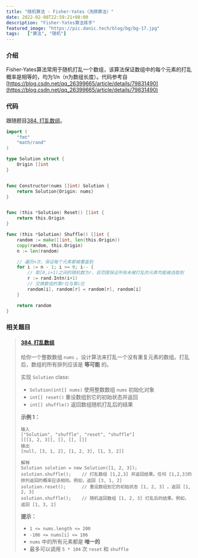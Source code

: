 ```yaml
---
title: "随机算法 - Fisher-Yates（洗牌算法）"
date: 2022-02-08T22:59:21+08:00
description: "Fisher-Yates算法练手"
featured_image: "https://pic.danic.tech/blog/bg/bg-17.jpg"
tags:	["算法", "随机"]
---
```


### 介绍

Fisher-Yates算法常用于随机打乱一个数组，该算法保证数组中的每个元素的打乱概率是相等的，均为1/n（n为数组长度）。代码参考自[https://blog.csdn.net/qq_26399665/article/details/79831490](https://blog.csdn.net/qq_26399665/article/details/79831490)



### 代码

跟随题目[384. 打乱数组](https://leetcode-cn.com/problems/shuffle-an-array/)。

```go
import (
	"fmt"
	"math/rand"
)

type Solution struct {
	Origin []int
}


func Constructor(nums []int) Solution {
	return Solution{Origin: nums}
}


func (this *Solution) Reset() []int {
	return this.Origin
}

func (this *Solution) Shuffle() []int {
	random := make([]int, len(this.Origin))
	copy(random, this.Origin)
	n := len(random)

	// 遍历n次，保证每个元素都被覆盖到
	for i := n - 1; i >= 0; i-- {
		// 取[0,i+1)之间的随机数为r，该范围保证所有未被打乱的元素均能被选取到
		r := rand.Intn(i+1)
		// 交换数组的第r位与第i位
		random[i], random[r] = random[r], random[i]
	}

	return random
}
```



### 相关题目



> #### [384. 打乱数组](https://leetcode-cn.com/problems/shuffle-an-array/)
>
> 给你一个整数数组 `nums` ，设计算法来打乱一个没有重复元素的数组。打乱后，数组的所有排列应该是 **等可能** 的。
>
> 实现 `Solution` class:
>
> - `Solution(int[] nums)` 使用整数数组 `nums` 初始化对象
> - `int[] reset()` 重设数组到它的初始状态并返回
> - `int[] shuffle()` 返回数组随机打乱后的结果
>
>  
>
> **示例 1：**
>
> ```
> 输入
> ["Solution", "shuffle", "reset", "shuffle"]
> [[[1, 2, 3]], [], [], []]
> 输出
> [null, [3, 1, 2], [1, 2, 3], [1, 3, 2]]
> 
> 解释
> Solution solution = new Solution([1, 2, 3]);
> solution.shuffle();    // 打乱数组 [1,2,3] 并返回结果。任何 [1,2,3]的排列返回的概率应该相同。例如，返回 [3, 1, 2]
> solution.reset();      // 重设数组到它的初始状态 [1, 2, 3] 。返回 [1, 2, 3]
> solution.shuffle();    // 随机返回数组 [1, 2, 3] 打乱后的结果。例如，返回 [1, 3, 2]
> ```
>
>  
>
> **提示：**
>
> - `1 <= nums.length <= 200`
> - `-106 <= nums[i] <= 106`
> - `nums` 中的所有元素都是 **唯一的**
> - 最多可以调用 `5 * 104` 次 `reset` 和 `shuffle`